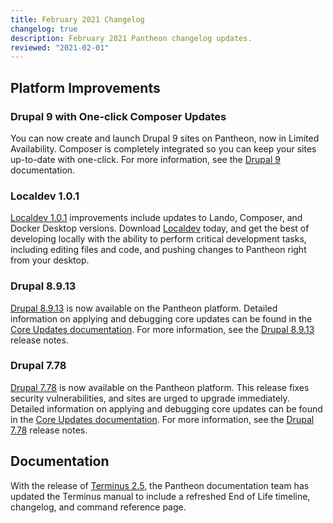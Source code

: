 ```yaml
---
title: February 2021 Changelog
changelog: true
description: February 2021 Pantheon changelog updates.
reviewed: "2021-02-01"
---
```


## Platform Improvements

### Drupal 9 with One-click Composer Updates

You can now create and launch Drupal 9 sites on Pantheon, now in Limited Availability. Composer is completely integrated so you can keep your sites up-to-date with one-click. For more information, see the [Drupal 9](/drupal-9) documentation.

<!-- excerpt -->

### Localdev 1.0.1

[Localdev 1.0.1](/guides/localdev) improvements include updates to Lando, Composer, and Docker Desktop versions. Download [Localdev](https://pantheon.io/localdev) today, and get the best of developing locally with the ability to perform critical development tasks, including editing files and code, and pushing changes to Pantheon right from your desktop.

### Drupal 8.9.13 

[Drupal 8.9.13](https://www.drupal.org/project/drupal/releases/8.9.13) is now available on the Pantheon platform. Detailed information on applying and debugging core updates can be found in the [Core Updates documentation](/core-updates). For more information, see the [Drupal 8.9.13](https://www.drupal.org/project/drupal/releases/8.9.13) release notes. 

### Drupal 7.78 

[Drupal 7.78](https://www.drupal.org/project/drupal/releases/7.78) is now available on the Pantheon platform. This release fixes security vulnerabilities, and sites are urged to upgrade immediately. Detailed information on applying and debugging core updates can be found in the [Core Updates documentation](/core-updates). For more information, see the [Drupal 7.78](https://www.drupal.org/project/drupal/releases/7.78) release notes. 

## Documentation

With the release of [Terminus 2.5](/terminus), the Pantheon documentation team has updated the Terminus manual to include a refreshed End of Life timeline, changelog, and command reference page.

